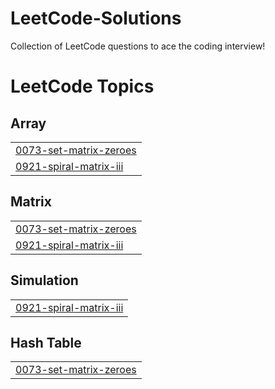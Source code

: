 # LeetCode-Solutions
Collection of LeetCode questions to ace the coding interview!

<!---LeetCode Topics Start-->
# LeetCode Topics
## Array
|  |
| ------- |
| [0073-set-matrix-zeroes](https://github.com/chadify/LeetCode-Solutions/tree/master/0073-set-matrix-zeroes) |
| [0921-spiral-matrix-iii](https://github.com/chadify/LeetCode-Solutions/tree/master/0921-spiral-matrix-iii) |
## Matrix
|  |
| ------- |
| [0073-set-matrix-zeroes](https://github.com/chadify/LeetCode-Solutions/tree/master/0073-set-matrix-zeroes) |
| [0921-spiral-matrix-iii](https://github.com/chadify/LeetCode-Solutions/tree/master/0921-spiral-matrix-iii) |
## Simulation
|  |
| ------- |
| [0921-spiral-matrix-iii](https://github.com/chadify/LeetCode-Solutions/tree/master/0921-spiral-matrix-iii) |
## Hash Table
|  |
| ------- |
| [0073-set-matrix-zeroes](https://github.com/chadify/LeetCode-Solutions/tree/master/0073-set-matrix-zeroes) |
<!---LeetCode Topics End-->
